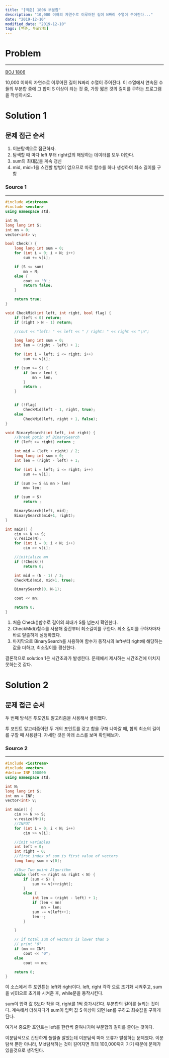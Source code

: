 ```yaml
---
title: "[백준] 1806 부분합"
description: "10,000 이하의 자연수로 이루어진 길이 N짜리 수열이 주어진다..."
date: "2019-12-10"
modified_date: "2019-12-10"
tags: [백준, 투포인트]
---
```


# Problem

---

[BOJ 1806](https://www.acmicpc.net/problem/1806)

10,000 이하의 자연수로 이루어진 길이 N짜리 수열이 주어진다. 이 수열에서 연속된 수들의 부분합 중에 그 합이 S 이상이 되는 것 중, 가장 짧은 것의 길이를 구하는 프로그램을 작성하시오.

# Solution 1

## 문제 접근 순서

1. 이분탐색으로 접근하자.
2. 탐색할 때 마다 left 부터 right값의 해당하는 데이터를 모두 더한다.
3. sum의 최대값을 계속 갱신
4. mid, mid+1을 스캔할 방법이 없으므로 따로 함수를 하나 생성하여 최소 길이를 구함

### Source 1

---

```cpp
#include <iostream>
#include <vector>
using namespace std;

int N;
long long int S;
int mn = 0;
vector<int> v;

bool Check() {
	long long int sum = 0;
	for (int i = 0; i < N; i++)
		sum += v[i];

	if (S <= sum)
		mn = N;
	else {
		cout << '0';
		return false;
	}

	return true;
}

void CheckMid(int left, int right, bool flag) {
	if (left < 0) return;
	if (right > N - 1) return;

	//cout << "left: " << left << " / right: " << right << "\n";

	long long int sum = 0;
	int len = (right - left) + 1;

	for (int i = left; i <= right; i++)
		sum += v[i];

	if (sum >= S) {
		if (mn > len) {
			mn = len;
		}
		return ;
	}


	if (!flag)
		CheckMid(left - 1, right, true);
	else
		CheckMid(left, right + 1, false);
}

void BinarySearch(int left, int right) {
	//break potin of BinarySearch
	if (left >= right) return ;

	int mid = (left + right) / 2;
	long long int sum = 0;
	int len = (right - left) + 1;

	for (int i = left; i <= right; i++)
		sum += v[i];

	if (sum >= S && mn > len)
		mn= len;

	if (sum < S)
		return ;

	BinarySearch(left, mid);
	BinarySearch(mid+1, right);
}

int main() {
	cin >> N >> S;
	v.resize(N);
	for (int i = 0; i < N; i++)
		cin >> v[i];

	//initialize mn
	if (!Check())
		return 0;

	int mid = (N - 1) / 2;
	CheckMid(mid, mid+1, true);

	BinarySearch(0, N-1);

	cout << mn;

	return 0;
}
```

1. 처음 Check()함수로 길이의 최대가 S를 넘는지 확인한다.
2. CheckMid()함수를 사용해 중간부터 최소길이를 구한다. 최소 길이를 구하자마자 바로 탈출하게 설정하였다.
3. 마지막으로 BinarySearch를 사용하여 함수가 동작시의 left부터 right에 해당하는 값을 더하고, 최소길이를 갱신한다.

결론적으로 solution 1은 시간초과가 발생한다. 문제에서 제시하는 시간조건에 미치지 못하는것 같다.

# Solution 2

## 문제 접근 순서

두 번째 방식은 투포인트 알고리즘을 사용해서 풀이했다.

투 포인트 알고리즘이란 두 개의 포인트를 갖고 합을 구해 나아갈 때, 합의 최소의 길이를 구할 때 사용된다. 자세한 것은 아래 소스를 보며 확인해보자.

### Source 2

---

```cpp
#include <iostream>
#include <vector>
#define INF 100000
using namespace std;

int N;
long long int S;
int mn = INF;
vector<int> v;

int main() {
	cin >> N >> S;
	v.resize(N+1);
	//INPUT
	for (int i = 0; i < N; i++)
		cin >> v[i];

	//init variables
	int left = 0;
	int right = 0;
	//first index of sum is first value of vectors
	long long sum = v[0];

	//Use Two point Algorithm
	while (left <= right && right < N) {
		if (sum < S) {
			sum += v[++right];
		}
		else {
			int len = (right - left) + 1;
			if (len < mn)
				mn = len;
			sum -= v[left++];
			len--;
		}

	}

	// if total sum of vectors is lower than S
	// print "0"
	if (mn == INF)
		cout << "0";
	else
		cout << mn;

	return 0;
}
```

이 소스에서 투 포인튼는 left와 right이다. left, right 각각 으로 초기화 시켜주고, sum을 v[0]으로 초기화 시켜준 후, while문을 동작시킨다.

sum이 입력 값 S보다 작을 때, right를 1씩 증가시킨다. 부분합의 길이를 늘리는 것이다. 계속해서 더해지다가 sum이 입력 값 S 이상이 되면 len를 구하고 최솟값을 구하게 된다.

여기서 중요한 포인트는 left를 한칸씩 줄여나가며 부분합의 길이를 줄이는 것이다.

이분탐색으로 간단하게 풀릴줄 알았는데 이분탐색 마저 오류가 발생하는 문제였다. 이분탐색 뿐만 아니라, Mid탐색하는 것이 길어지면 최대 100,000까지 가기 때문에 문제가 있을것으로 생각된다.
